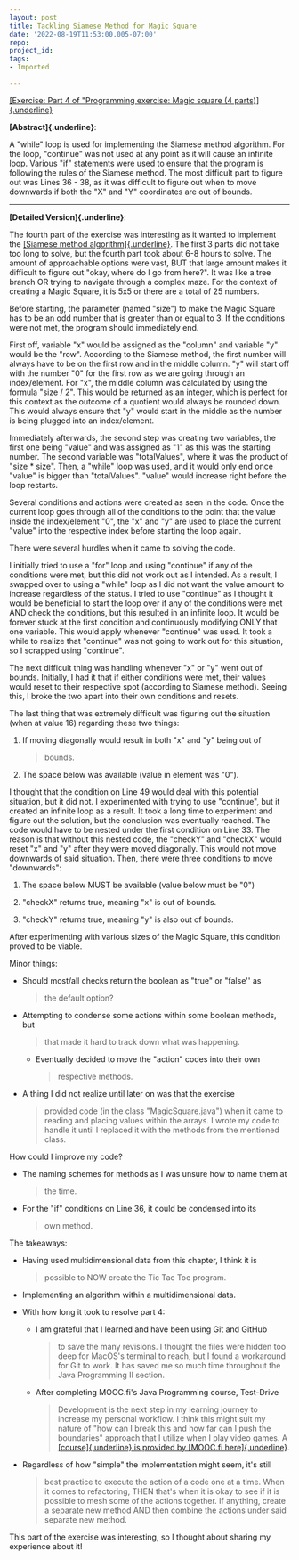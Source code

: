 ```yaml
---
layout: post
title: Tackling Siamese Method for Magic Square
date: '2022-08-19T11:53:00.005-07:00'
repo: 
project_id: 
tags:
- Imported

---
```


[[Exercise: Part 4 of \"Programming exercise: Magic square (4
parts)]{.underline}](https://java-programming.mooc.fi/part-12/4-multidimensional-data)

**[Abstract]{.underline}**:

A "while" loop is used for implementing the Siamese method algorithm.
For the loop, "continue" was not used at any point as it will cause an
infinite loop. Various "if" statements were used to ensure that the
program is following the rules of the Siamese method. The most difficult
part to figure out was Lines 36 - 38, as it was difficult to figure out
when to move downwards if both the "X" and "Y" coordinates are out of
bounds.

---

**[Detailed Version]{.underline}**:

The fourth part of the exercise was interesting as it wanted to
implement the [[Siamese method
algorithm]{.underline}](https://en.wikipedia.org/wiki/Siamese_method).
The first 3 parts did not take too long to solve, but the fourth part
took about 6-8 hours to solve. The amount of approachable options were
vast, BUT that large amount makes it difficult to figure out "okay,
where do I go from here?". It was like a tree branch OR trying to
navigate through a complex maze. For the context of creating a Magic
Square, it is 5x5 or there are a total of 25 numbers.

Before starting, the parameter (named "size") to make the Magic Square
has to be an odd number that is greater than or equal to 3. If the
conditions were not met, the program should immediately end.

First off, variable "x" would be assigned as the "column" and variable
"y" would be the "row". According to the Siamese method, the first
number will always have to be on the first row and in the middle column.
"y" will start off with the number "0" for the first row as we are going
through an index/element. For "x", the middle column was calculated by
using the formula "size / 2". This would be returned as an integer,
which is perfect for this context as the outcome of a quotient would
always be rounded down. This would always ensure that "y" would start in
the middle as the number is being plugged into an index/element.

Immediately afterwards, the second step was creating two variables, the
first one being "value" and was assigned as "1" as this was the starting
number. The second variable was "totalValues", where it was the product
of "size \* size". Then, a "while" loop was used, and it would only end
once "value" is bigger than "totalValues". "value" would increase right
before the loop restarts.

Several conditions and actions were created as seen in the code. Once
the current loop goes through all of the conditions to the point that
the value inside the index/element "0", the "x" and "y" are used to
place the current "value" into the respective index before starting the
loop again.

There were several hurdles when it came to solving the code.

I initially tried to use a "for" loop and using "continue" if any of the
conditions were met, but this did not work out as I intended. As a
result, I swapped over to using a "while" loop as I did not want the
value amount to increase regardless of the status. I tried to use
"continue" as I thought it would be beneficial to start the loop over if
any of the conditions were met AND check the conditions, but this
resulted in an infinite loop. It would be forever stuck at the first
condition and continuously modifying ONLY that one variable. This would
apply whenever "continue" was used. It took a while to realize that
"continue" was not going to work out for this situation, so I scrapped
using "continue".

The next difficult thing was handling whenever "x" or "y" went out of
bounds. Initially, I had it that if either conditions were met, their
values would reset to their respective spot (according to Siamese
method). Seeing this, I broke the two apart into their own conditions
and resets.

The last thing that was extremely difficult was figuring out the
situation (when at value 16) regarding these two things:

1.  If moving diagonally would result in both "x" and "y" being out of
    > bounds.

2.  The space below was available (value in element was "0").

I thought that the condition on Line 49 would deal with this potential
situation, but it did not. I experimented with trying to use "continue",
but it created an infinite loop as a result. It took a long time to
experiment and figure out the solution, but the conclusion was
eventually reached. The code would have to be nested under the first
condition on Line 33. The reason is that without this nested code, the
"checkY" and "checkX" would reset "x" and "y" after they were moved
diagonally. This would not move downwards of said situation. Then, there
were three conditions to move "downwards":

1)  The space below MUST be available (value below must be "0")

2)  "checkX" returns true, meaning "x" is out of bounds.

3)  "checkY" returns true, meaning "y" is also out of bounds.

After experimenting with various sizes of the Magic Square, this
condition proved to be viable.

Minor things:

-   Should most/all checks return the boolean as "true" or "false\'\' as
    > the default option?

-   Attempting to condense some actions within some boolean methods, but
    > that made it hard to track down what was happening.

    -   Eventually decided to move the "action" codes into their own
        > respective methods.

-   A thing I did not realize until later on was that the exercise
    > provided code (in the class "MagicSquare.java") when it came to
    > reading and placing values within the arrays. I wrote my code to
    > handle it until I replaced it with the methods from the mentioned
    > class.

How could I improve my code?

-   The naming schemes for methods as I was unsure how to name them at
    > the time.

-   For the "if" conditions on Line 36, it could be condensed into its
    > own method.

The takeaways:

-   Having used multidimensional data from this chapter, I think it is
    > possible to NOW create the Tic Tac Toe program.

-   Implementing an algorithm within a multidimensional data.

-   With how long it took to resolve part 4:

    -   I am grateful that I learned and have been using Git and GitHub
        > to save the many revisions. I thought the files were hidden
        > too deep for MacOS's terminal to reach, but I found a
        > workaround for Git to work. It has saved me so much time
        > throughout the Java Programming II section.

    -   After completing MOOC.fi's Java Programming course, Test-Drive
        > Development is the next step in my learning journey to
        > increase my personal workflow. I think this might suit my
        > nature of "how can I break this and how far can I push the
        > boundaries" approach that I utilize when I play video games. A
        > [[course]{.underline} is provided by [MOOC.fi
        > here]{.underline}](https://tdd.mooc.fi/).

-   Regardless of how "simple" the implementation might seem, it's still
    > best practice to execute the action of a code one at a time. When
    > it comes to refactoring, THEN that's when it is okay to see if it
    > is possible to mesh some of the actions together. If anything,
    > create a separate new method AND then combine the actions under
    > said separate new method.

This part of the exercise was interesting, so I thought about sharing my
experience about it!
